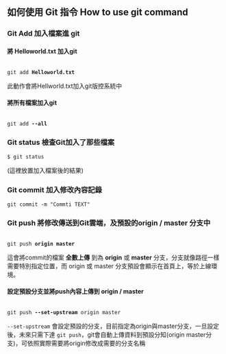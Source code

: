 ## 如何使用 Git 指令 How to use git command


### Git Add 加入檔案進 git  
#### 將 Helloworld.txt 加入git  
<pre lang="no-highlight"><code>
git add <b>Helloworld.txt</b>
</code></pre>
此動作會將Hellworld.txt加入git版控系統中  

#### 將所有檔案加入git  
<pre lang="no-highlight"><code>
git add <b>--all</b>
</code></pre>  

### Git status 檢查Git加入了那些檔案
```
$ git status
```
(這裡放置加入檔案後的結果)

### Git commit 加入修改內容記錄  
```
git commit -m "Commti TEXT"
```

### Git push 將修改傳送到Git雲端，及預設的origin / master 分支中  
<pre lang="no-highlight"><code>
git push <b>origin master</b>
</code></pre>
這會將commit的檔案 **全數上傳** 到為 **origin** 或 **master** 分支，分支就像路徑一樣需要特別指定位置，而 origin 或 master 分支預設會顯示在首頁上，等於上線環境。  

#### 設定預設分支並將push內容上傳到 origin / master
<pre lang="no-highlight"><code>
git push <b>--set-upstream</b> origin master
</code></pre>
`--set-upstream` 會設定預設的分支，目前指定為origin與master分支，一旦設定後，未來只需下達 `git push`，git會自動上傳資料到預設分知(origin master分支)，可依照實際需要將origin修改成需要的分支名稱
